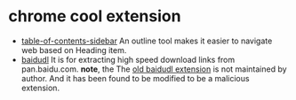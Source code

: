 # chrome cool extension

* [table-of-contents-sidebar](https://github.com/table-of-contents-sidebar/table-of-contents-sidebar) An outline tool makes it easier to navigate web based on Heading item.
* [baidudl](https://github.com/Kyle-Kyle/baidudl) It is for extracting high speed download links from pan.baidu.com. **note**, the The [old baidudl extension](https://chrome.google.com/webstore/detail/baidudl/mccebkegnopjehbdbjbepjkoefnlkhef) is not maintained by author. And it has been found to be modified to be a malicious extension.
